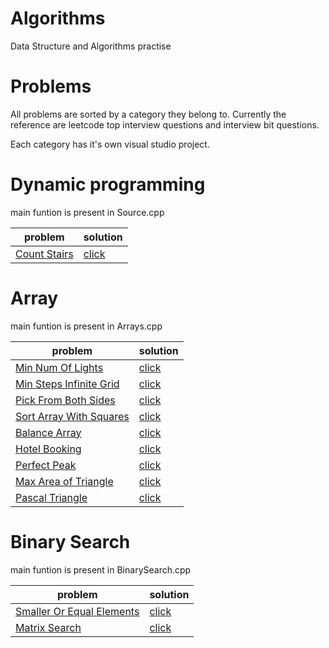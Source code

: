 # Algorithms
Data Structure and Algorithms practise

# Problems
All problems are sorted by a category they belong to. 
Currently the reference are 
leetcode top interview questions and
interview bit questions.

Each category has it's own visual studio project.

# Dynamic programming
main funtion is present in Source.cpp

| problem                                                                                                                                                                                 | solution                                                                                                                                                                              |
|-----------------------------------------------------------------------------------------------------------------------------------------------------------------------------------------|---------------------------------------------------------------------------------------------------------------------------------------------------------------------------------------|
| [Count Stairs](https://leetcode.com/explore/interview/card/top-interview-questions-easy/97/dynamic-programming/569/)                                                                                                                         | [click](https://github.com/GulshanDixit/dsa/blob/main/Dynamic%20Programming/ClimbStair.cpp)                                                                                                                   |

# Array
main funtion is present in Arrays.cpp

| problem                                                                                                                                                                                 | solution                                                                                                                                                                              |
|-----------------------------------------------------------------------------------------------------------------------------------------------------------------------------------------|---------------------------------------------------------------------------------------------------------------------------------------------------------------------------------------|
| [Min Num Of Lights](https://www.interviewbit.com/problems/minimum-lights-to-activate/)                                                                                                                         | [click](https://github.com/GulshanDixit/dsa/blob/main/Arrays/MinStepsInfiniteGrid.cpp)                                                                                                                   |
| [Min Steps Infinite Grid](https://www.interviewbit.com/problems/min-steps-in-infinite-grid/)                                                                                                                         | [click](https://github.com/GulshanDixit/dsa/blob/main/Arrays/MinStepsInfiniteGrid.cpp)                                                                                                                   |
| [Pick From Both Sides](https://www.interviewbit.com/problems/pick-from-both-sides/)                                                                                                                         | [click](https://github.com/GulshanDixit/dsa/blob/main/Arrays/PickFromBothSides.cpp)                                                                                                                   |
| [Sort Array With Squares](https://www.interviewbit.com/problems/sort-array-with-squares/)                                                                                                                         | [click](https://github.com/GulshanDixit/dsa/blob/main/Arrays/SortArrayWithSquares.cpp)                                                                                                                   |
| [Balance Array](https://www.interviewbit.com/problems/balance-array/)| [click](https://github.com/GulshanDixit/dsa/blob/main/Arrays/BalanceArray.cpp)|
| [Hotel Booking](https://www.interviewbit.com/problems/hotel-bookings-possible/)| [click](https://github.com/GulshanDixit/dsa/blob/main/Arrays/HotelBooking.cpp)|
| [Perfect Peak](https://www.interviewbit.com/problems/perfect-peak-of-array/)| [click](https://github.com/GulshanDixit/dsa/blob/main/Arrays/PerfectPeak.cpp)|
| [Max Area of Triangle](https://www.interviewbit.com/problems/maximum-area-of-triangle/)| [click](https://github.com/GulshanDixit/dsa/blob/main/Arrays/MaxAreaOfTriangle.cpp)|
| [Pascal Triangle](https://www.interviewbit.com/problems/pascal-triangle/)| [click](https://github.com/GulshanDixit/dsa/blob/main/Arrays/PascalTriangle.cpp)|



# Binary Search
main funtion is present in BinarySearch.cpp

| problem                                                                                                                                                                                 | solution                                                                                                                                                                              |
|-----------------------------------------------------------------------------------------------------------------------------------------------------------------------------------------|---------------------------------------------------------------------------------------------------------------------------------------------------------------------------------------|
| [Smaller Or Equal Elements](https://www.interviewbit.com/problems/smaller-or-equal-elements/)| [click](https://github.com/GulshanDixit/dsa/blob/main/BinarySearch/SmallerOrEqualElements.cpp)|
| [Matrix Search]()| [click](https://github.com/GulshanDixit/dsa/blob/main/BinarySearch/SearchMatrix.cpp)|
